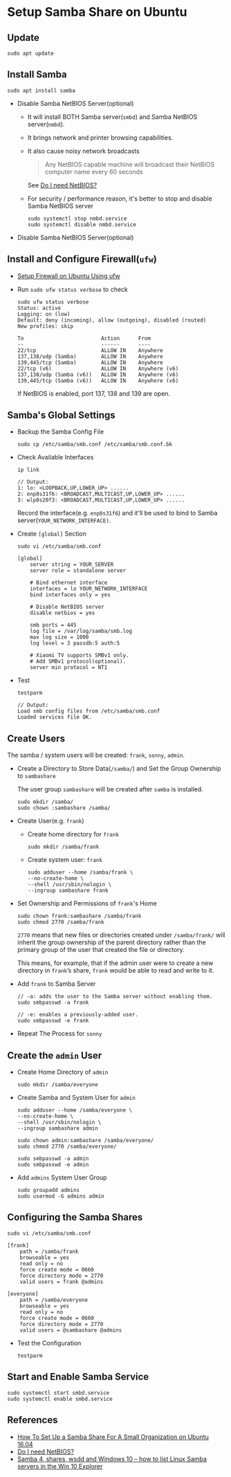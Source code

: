 # Setup Samba Share on Ubuntu

## Update
```
sudo apt update
```

## Install Samba
```
sudo apt install samba
```

* Disable Samba NetBIOS Server(optional)
  * It will install BOTH Samba server(`smbd`) and Samba NetBIOS server(`nmbd`).
  * It brings network and printer browsing capabilities.
  * It also cause noisy network broadcasts

    > Any NetBIOS capable machine will broadcast their NetBIOS computer name every 60 seconds

    See [Do I need NetBIOS?](https://blogs.msmvps.com/acefekay/2013/03/02/do-i-need-netbios/)

  * For security / performance reason, it's better to stop and disable Samba NetBIOS server

    ```
    sudo systemctl stop nmbd.service
    sudo systemctl disable nmbd.service
    ```

* Disable Samba NetBIOS Server(optional)

## Install and Configure Firewall(`ufw`)
* [Setup Firewall on Ubuntu Using ufw](https://github.com/northbright/Notes/blob/master/Linux/Ubuntu/network/setup-firewall-on-ubuntu-using-ufw.md)

* Run `sudo ufw status verbose` to check

  ```
  sudo ufw status verbose
  Status: active
  Logging: on (low)
  Default: deny (incoming), allow (outgoing), disabled (routed)
  New profiles: skip

  To                         Action      From
  --                         ------      ----
  22/tcp                     ALLOW IN    Anywhere                  
  137,138/udp (Samba)        ALLOW IN    Anywhere                  
  139,445/tcp (Samba)        ALLOW IN    Anywhere                  
  22/tcp (v6)                ALLOW IN    Anywhere (v6)             
  137,138/udp (Samba (v6))   ALLOW IN    Anywhere (v6)             
  139,445/tcp (Samba (v6))   ALLOW IN    Anywhere (v6)  
  ```

  If NetBIOS is enabled, port 137, 138 and 139 are open.

## Samba's Global Settings
* Backup the Samba Config File

  ```
  sudo cp /etc/samba/smb.conf /etc/samba/smb.conf.bk
  ```

* Check Available Interfaces

  ```
  ip link

  // Output:
  1: lo: <LOOPBACK,UP,LOWER_UP> ......
  2: enp0s31f6: <BROADCAST,MULTICAST,UP,LOWER_UP> ......
  3: wlp0s20f3: <BROADCAST,MULTICAST,UP,LOWER_UP> ......
  ```

  Record the interface(e.g. `enp0s31f6`) and it'll be used to bind to Samba server(`YOUR_NETWORK_INTERFACE)`.

* Create `[global]` Section

  ```
  sudo vi /etc/samba/smb.conf
  ```

  ```
  [global]
      server string = YOUR_SERVER
      server role = standalone server

      # Bind ethernet interface
      interfaces = lo YOUR_NETWORK_INTERFACE
      bind interfaces only = yes

      # Disable NetBIOS server
      disable netbios = yes

      smb ports = 445
      log file = /var/log/samba/smb.log
      max log size = 1000
      log level = 3 passdb:5 auth:5

      # Xiaomi TV supports SMBv1 only.
      # Add SMBv1 protocol(optional).
      server min protocol = NT1
  ```

* Test

  ```
  testparm

  // Output:
  Load smb config files from /etc/samba/smb.conf
  Loaded services file OK.
  ```

## Create Users
The samba / system users will be created: `frank`, `sonny`, `admin`.

* Create a Directory to Store Data(`/samba/`) and Set the Group Ownership to `sambashare`

  The user group `sambashare` will be created after `samba` is installed.

  ```
  sudo mkdir /samba/
  sudo chown :sambashare /samba/
  ```

* Create User(e.g. `frank`)

  * Create home directory for `frank`

    ```
    sudo mkdir /samba/frank
    ```

  * Create system user: `frank`

    ```
    sudo adduser --home /samba/frank \
    --no-create-home \
    --shell /usr/sbin/nologin \
    --ingroup sambashare frank
    ```

* Set Ownership and Permissions of `frank`'s Home

  ```
  sudo chown frank:sambashare /samba/frank
  sudo chmod 2770 /samba/frank
  ```

  `2770` means that new files or directories created under `/samba/frank/` will inherit the group ownership of the parent directory rather than the primary group of the user that created the file or directory.

  This means, for example, that if the admin user were to create a new directory in `frank`’s share, `frank` would be able to read and write to it.

* Add `frank` to Samba Server

  ```
  // -a: adds the user to the Samba server without enabling them.
  sudo smbpasswd -a frank

  // -e: enables a previously-added user.
  sudo smbpasswd -e frank
  ```

* Repeat The Process for `sonny`

## Create the `admin` User
* Create Home Directory of `admin`

  ```
  sudo mkdir /samba/everyone
  ```

* Create Samba and System User for `admin`

  ```
  sudo adduser --home /samba/everyone \
  --no-create-home \
  --shell /usr/sbin/nologin \
  --ingroup sambashare admin
  ```

  ```
  sudo chown admin:sambashare /samba/everyone/
  sudo chmod 2770 /samba/everyone/
  ```

  ```
  sudo smbpasswd -a admin
  sudo smbpasswd -e admin
  ```

* Add `admins` System User Group

  ```
  sudo groupadd admins
  sudo usermod -G admins admin
  ```

## Configuring the Samba Shares

```
sudo vi /etc/samba/smb.conf
```

```
[frank]
    path = /samba/frank
    browseable = yes
    read only = no
    force create mode = 0660
    force directory mode = 2770
    valid users = frank @admins

[everyone]
    path = /samba/everyone
    browseable = yes
    read only = no
    force create mode = 0660
    force directory mode = 2770
    valid users = @sambashare @admins
```

* Test the Configuration

  ```
  testparm
  ```

## Start and Enable Samba Service

```
sudo systemctl start smbd.service
sudo systemctl enable smbd.service
```

## References
* [How To Set Up a Samba Share For A Small Organization on Ubuntu 16.04](https://www.digitalocean.com/community/tutorials/how-to-set-up-a-samba-share-for-a-small-organization-on-ubuntu-16-04)
* [Do I need NetBIOS?](https://blogs.msmvps.com/acefekay/2013/03/02/do-i-need-netbios/)
* [Samba 4, shares, wsdd and Windows 10 – how to list Linux Samba servers in the Win 10 Explorer](https://linux-blog.anracom.com/2020/05/24/samba-4-shares-wsdd-and-windows-10-how-to-list-linux-samba-servers-in-the-win-10-explorer/)
